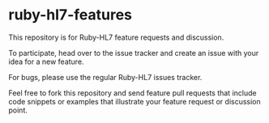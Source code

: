 ruby-hl7-features
=================

This repository is for Ruby-HL7 feature requests and discussion.

To participate, head over to the issue tracker and create an issue with your idea for a new feature.

For bugs, please use the regular Ruby-HL7 issues tracker.

Feel free to fork this repository and send feature pull requests that include code snippets or examples that illustrate your feature request or discussion point.
